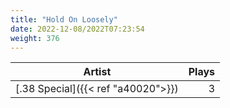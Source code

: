 ```yaml
---
title: "Hold On Loosely"
date: 2022-12-08/2022T07:23:54
weight: 376
---
```




 Artist | Plays 
----- | -----:
[.38 Special]({{< ref "a40020">}}) | 3
